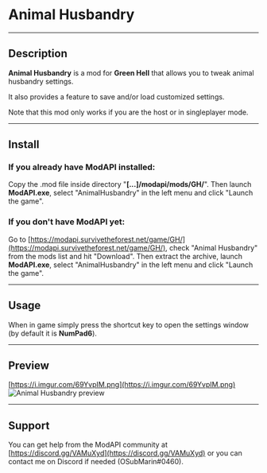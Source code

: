 # Animal Husbandry

----

## Description
__Animal Husbandry__ is a mod for __Green Hell__ that allows you to tweak animal husbandry settings.

It also provides a feature to save and/or load customized settings.

Note that this mod only works if you are the host or in singleplayer mode.

----

## Install
### If you already have ModAPI installed:
Copy the .mod file inside directory "__[...]/modapi/mods/GH/__". Then launch __ModAPI.exe__, select "AnimalHusbandry" in the left menu and click "Launch the game".

### If you don't have ModAPI yet:
Go to [https://modapi.survivetheforest.net/game/GH/](https://modapi.survivetheforest.net/game/GH/), check "Animal Husbandry" from the mods list and hit "Download". Then extract the archive, launch __ModAPI.exe__, select "AnimalHusbandry" in the left menu and click "Launch the game".

----

## Usage
When in game simply press the shortcut key to open the settings window (by default it is __NumPad6__).

----

## Preview
[https://i.imgur.com/69YvpIM.png](https://i.imgur.com/69YvpIM.png)
![Animal Husbandry preview](https://i.imgur.com/69YvpIM.png)

----

## Support
You can get help from the ModAPI community at [https://discord.gg/VAMuXyd](https://discord.gg/VAMuXyd) or you can contact me on Discord if needed (OSubMarin#0460).
